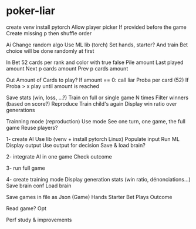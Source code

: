 # poker-liar

create venv
install pytorch
Allow player picker 
If provided before the game
Create missing p then shuffle order 

Ai
Change random algo
Use ML lib (torch)
Set hands, starter? And train
Bet choice will be done randomly at first 

In
Bet 
52 cards per rank and color with true false
Pile amount
Last played amount 
Next p cards amount 
Prev p cards amount 

Out
Amount of Cards to play? 
If amount == 0: call liar
Proba per card (52)
If Proba > x play until amount is reached 


Save stats (win, loss, ...?) 
Train on full or single game N times 
Filter winners (based on score?) 
Reproduce
Train child's again
Display win ratio over generations

Trainning mode (reproduction) 
Use mode
   See one turn, one game, the full game
Reuse players? 

1- create AI
Use lib (venv + install pytorch Linux) 
Populate input
Run ML
Display output
Use output for decision
Save & load brain? 

2- integrate AI in one game
Check outcome 

3- run full game

4- create training mode
Display generation stats (win ratio, dénonciations...) 
Save brain conf
Load brain 

Save games in file as Json (Game) 
Hands
Starter
Bet
Plays
Outcome

Read game? Opt


Perf study & improvements 
